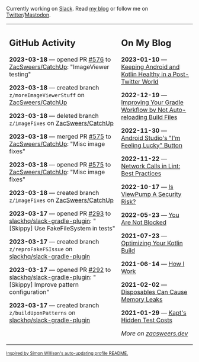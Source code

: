 Currently working on [Slack](https://slack.com/). Read [my blog](https://zacsweers.dev/) or follow me on [Twitter](https://twitter.com/ZacSweers)/[Mastodon](https://hachyderm.io/@ZacSweers).

<table><tr><td valign="top" width="60%">

## GitHub Activity
<!-- githubActivity starts -->
**2023-03-18** — opened PR [#576](https://github.com/ZacSweers/CatchUp/pull/576) to [ZacSweers/CatchUp](https://github.com/ZacSweers/CatchUp): "ImageViewer testing"

**2023-03-18** — created branch `z/moreImageViewerStuff` on [ZacSweers/CatchUp](https://github.com/ZacSweers/CatchUp)

**2023-03-18** — deleted branch `z/imageFixes` on [ZacSweers/CatchUp](https://github.com/ZacSweers/CatchUp)

**2023-03-18** — merged PR [#575](https://github.com/ZacSweers/CatchUp/pull/575) to [ZacSweers/CatchUp](https://github.com/ZacSweers/CatchUp): "Misc image fixes"

**2023-03-18** — opened PR [#575](https://github.com/ZacSweers/CatchUp/pull/575) to [ZacSweers/CatchUp](https://github.com/ZacSweers/CatchUp): "Misc image fixes"

**2023-03-18** — created branch `z/imageFixes` on [ZacSweers/CatchUp](https://github.com/ZacSweers/CatchUp)

**2023-03-17** — opened PR [#293](https://github.com/slackhq/slack-gradle-plugin/pull/293) to [slackhq/slack-gradle-plugin](https://github.com/slackhq/slack-gradle-plugin): "[Skippy] Use FakeFileSystem in tests"

**2023-03-17** — created branch `z/reproFakeFSIssue` on [slackhq/slack-gradle-plugin](https://github.com/slackhq/slack-gradle-plugin)

**2023-03-17** — opened PR [#292](https://github.com/slackhq/slack-gradle-plugin/pull/292) to [slackhq/slack-gradle-plugin](https://github.com/slackhq/slack-gradle-plugin): "[Skippy] Improve pattern configuration"

**2023-03-17** — created branch `z/buildUponPatterns` on [slackhq/slack-gradle-plugin](https://github.com/slackhq/slack-gradle-plugin)
<!-- githubActivity ends -->
</td><td valign="top" width="40%">

## On My Blog
<!-- blog starts -->
**2023-01-10** — [Keeping Android and Kotlin Healthy in a Post-Twitter World](https://www.zacsweers.dev/keeping-android-healthy/)

**2022-12-19** — [Improving Your Gradle Workflow by Not Auto-reloading Build Files](https://www.zacsweers.dev/improving-your-workflow-by-not-auto-reloading-build-files/)

**2022-11-30** — [Android Studio's "I'm Feeling Lucky" Button](https://www.zacsweers.dev/android-studios-im-feeling-lucky-button/)

**2022-11-22** — [Network Calls in Lint: Best Practices](https://www.zacsweers.dev/network-calls-in-lint-best-practices/)

**2022-10-17** — [Is ViewPump A Security Risk?](https://www.zacsweers.dev/is-viewpump-a-security-risk/)

**2022-05-23** — [You Are Not Blocked](https://www.zacsweers.dev/you-are-not-blocked/)

**2021-07-23** — [Optimizing Your Kotlin Build](https://www.zacsweers.dev/optimizing-your-kotlin-build/)

**2021-06-14** — [How I Work](https://www.zacsweers.dev/how-i-work/)

**2021-02-02** — [Disposables Can Cause Memory Leaks](https://www.zacsweers.dev/disposables-can-cause-memory-leaks/)

**2021-01-29** — [Kapt's Hidden Test Costs](https://www.zacsweers.dev/kapts-hidden-test-costs/)
<!-- blog ends -->
_More on [zacsweers.dev](https://zacsweers.dev/)_
</td></tr></table>

<sub><a href="https://simonwillison.net/2020/Jul/10/self-updating-profile-readme/">Inspired by Simon Willison's auto-updating profile README.</a></sub>